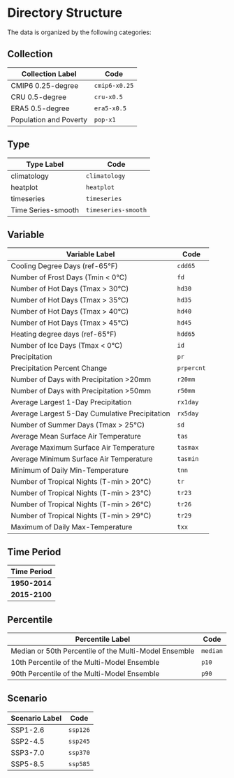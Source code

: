 # Directory Structure

The data is organized by the following categories:

## Collection

| Collection Label       | Code          |
|------------------------|---------------|
| CMIP6 0.25-degree      | `cmip6-x0.25` |
| CRU 0.5-degree         | `cru-x0.5`    |
| ERA5 0.5-degree        | `era5-x0.5`   |
| Population and Poverty | `pop-x1`      |

## Type

| Type Label        | Code               |
|-------------------|--------------------|
| climatology       | `climatology`      |
| heatplot          | `heatplot`         |
| timeseries        | `timeseries`       |
|Time Series-smooth | `timeseries-smooth`|

## Variable

| Variable Label | Code       |
|----------------|------------|
| Cooling Degree Days (ref-65°F) | `cdd65` |
| Number of Frost Days (Tmin < 0°C) | `fd` |
| Number of Hot Days (Tmax > 30°C) | `hd30` |
| Number of Hot Days (Tmax > 35°C) | `hd35` |
| Number of Hot Days (Tmax > 40°C) | `hd40` |
| Number of Hot Days (Tmax > 45°C) | `hd45` |
| Heating degree days (ref-65°F) | `hdd65` |
| Number of Ice Days (Tmax < 0°C) | `id` |
| Precipitation | `pr` |
| Precipitation Percent Change | `prpercnt` |
| Number of Days with Precipitation >20mm | `r20mm` |
| Number of Days with Precipitation >50mm | `r50mm` |
| Average Largest 1-Day Precipitation | `rx1day` |
| Average Largest 5-Day Cumulative Precipitation | `rx5day` |
| Number of Summer Days (Tmax > 25°C) | `sd` |
| Average Mean Surface Air Temperature | `tas` |
| Average Maximum Surface Air Temperature | `tasmax` |
| Average Minimum Surface Air Temperature | `tasmin` |
| Minimum of Daily Min-Temperature | `tnn` |
| Number of Tropical Nights (T-min > 20°C) | `tr` |
| Number of Tropical Nights (T-min > 23°C) | `tr23` |
| Number of Tropical Nights (T-min > 26°C) | `tr26` |
| Number of Tropical Nights (T-min > 29°C) | `tr29` |
| Maximum of Daily Max-Temperature | `txx` |

## Time Period

| Time Period |
|-------------|
| **1950-2014**   |
| **2015-2100**   |

## Percentile

| Percentile Label | Code |
|------------------|------|
| Median or 50th Percentile of the Multi-Model Ensemble | `median` |
| 10th Percentile of the Multi-Model Ensemble | `p10` |
| 90th Percentile of the Multi-Model Ensemble | `p90` |

## Scenario

| Scenario Label | Code |
|----------------|------|
| SSP1-2.6 | `ssp126` |
| SSP2-4.5 | `ssp245` |
| SSP3-7.0 | `ssp370` |
| SSP5-8.5 | `ssp585` |
